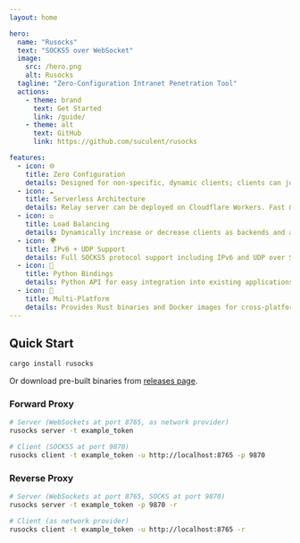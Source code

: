```yaml
---
layout: home

hero:
  name: "Rusocks"
  text: "SOCKS5 over WebSocket"
  image:
    src: /hero.png
    alt: Rusocks
  tagline: "Zero-Configuration Intranet Penetration Tool"
  actions:
    - theme: brand
      text: Get Started
      link: /guide/
    - theme: alt
      text: GitHub
      link: https://github.com/suculent/rusocks

features:
  - icon: 🌐
    title: Zero Configuration
    details: Designed for non-specific, dynamic clients; clients can join/leave anytime
  - icon: ☁️
    title: Serverless Architecture
    details: Relay server can be deployed on Cloudflare Workers. Fast & Global.
  - icon: ⚖️
    title: Load Balancing
    details: Dynamically increase or decrease clients as backends and achieve load balancing
  - icon: 🌍
    title: IPv6 + UDP Support
    details: Full SOCKS5 protocol support including IPv6 and UDP over SOCKS5
  - icon: 🐍
    title: Python Bindings
    details: Python API for easy integration into existing applications
  - icon: 📱
    title: Multi-Platform
    details: Provides Rust binaries and Docker images for cross-platform support
---
```


## Quick Start

```bash
cargo install rusocks
```

Or download pre-built binaries from [releases page](https://github.com/suculent/rusocks/releases).

### Forward Proxy

```bash
# Server (WebSockets at port 8765, as network provider)
rusocks server -t example_token

# Client (SOCKS5 at port 9870)
rusocks client -t example_token -u http://localhost:8765 -p 9870
```

### Reverse Proxy

```bash
# Server (WebSockets at port 8765, SOCKS at port 9870)
rusocks server -t example_token -p 9870 -r

# Client (as network provider)
rusocks client -t example_token -u http://localhost:8765 -r